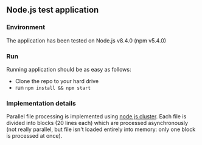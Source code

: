 ## Node.js test application

### Environment
The application has been tested on Node.js v8.4.0 (npm v5.4.0)

### Run
Running application should be as easy as follows:
+ Clone the repo to your hard drive
+ run `npm install && npm start`

### Implementation details
Parallel file processing is implemented using [node.js cluster](https://nodejs.org/api/cluster.html).
Each file is divided into blocks (20 lines each) which are processed asynchronously (not really parallel, but file isn't loaded entirely into memory: only one block is processed at once).